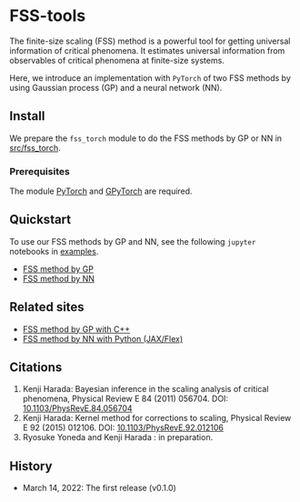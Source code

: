 # FSS-tools
The finite-size scaling (FSS) method is a powerful tool for getting universal information of critical phenomena. It estimates universal information from observables of critical phenomena at finite-size systems.

Here, we introduce an implementation with `PyTorch` of two FSS methods by using Gaussian process (GP) and a neural network (NN).

## Install
We prepare the `fss_torch` module to do the FSS methods by GP or NN in [src/fss_torch](src/fss_torch). 

### Prerequisites
The module [PyTorch](https://pytorch.org "PyTorch Home") and [GPyTorch](https://gpytorch.ai "GPyTorch Home") are required.

## Quickstart
To use our FSS methods by GP and NN, see the following `jupyter` notebooks in [examples](examples).
 - [FSS method by GP](examples/bsa.ipynb "Jupyter notebook")
 - [FSS method by NN](examples/nsa.ipynb "Jupyter notebook")

## Related sites
 - [FSS method by GP with C++](https://kenjiharada.github.io/BSA/ "BSA Site")
 - [FSS method by NN with Python (JAX/Flex)](https://github.com/yonesuke/jaxfss "Jaxfss Site")

## Citations
1. Kenji Harada: Bayesian inference in the scaling analysis of critical phenomena, Physical Review E 84 (2011) 056704. 
DOI: [10.1103/PhysRevE.84.056704](https://hdl.handle.net/10.1103/PhysRevE.84.056704 "FSS by GP")
1. Kenji Harada: Kernel method for corrections to scaling, Physical Review E 92 (2015) 012106.
DOI: [10.1103/PhysRevE.92.012106](https://hdl.handle.net/10.1103/PhysRevE.92.012106 "FSS by GP")
1. Ryosuke Yoneda and Kenji Harada : in preparation.

## History
 - March 14, 2022: The first release (v0.1.0)
